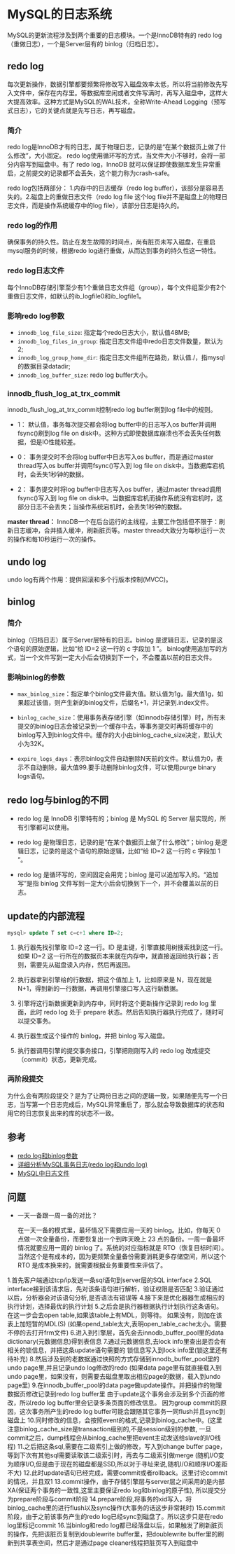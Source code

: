 # MySQL的日志系统

MySQL的更新流程涉及到两个重要的日志模块。一个是InnoDB特有的 redo log（重做日志），一个是Server层有的 binlog（归档日志）。

## redo log

每次更新操作，数据引擎都要频繁将修改写入磁盘效率太低，所以将当前修改先写入文件中，保存在内存里。等数据库空闲或者文件写满时，再写入磁盘中，这样大大提高效率。这种方式是MySQL的WAL技术，全称Write-Ahead Logging（预写式日志），它的关键点就是先写日志，再写磁盘。

### 简介

redo log是InnoDB才有的日志，属于物理日志，记录的是“在某个数据页上做了什么修改”，大小固定。
redo log使用循环写的方式，当文件大小不够时，会将一部分内容写到磁盘中。有了 redo log，InnoDB 就可以保证即使数据库发生异常重启，之前提交的记录都不会丢失，这个能力称为crash-safe。

redo log包括两部分： 1.内存中的日志缓存（redo log buffer），该部分是容易丢失的。2.磁盘上的重做日志文件（redo log file 这个log file并不是磁盘上的物理日志文件，而是操作系统缓存中的log file），该部分日志是持久的。

### redo log的作用

确保事务的持久性。防止在发生故障的时间点，尚有脏页未写入磁盘，在重启mysql服务的时候，根据redo log进行重做，从而达到事务的持久性这一特性。

### redo log日志文件

每个InnoDB存储引擎至少有1个重做日志文件组（group），每个文件组至少有2个重做日志文件，如默认的ib_logfile0和ib_logfile1。 

### 影响redo log参数

* `innodb_log_file_size`: 指定每个redo日志大小，默认值48MB;
* `innodb_log_files_in_group`: 指定日志文件组中redo日志文件数量，默认为2;
* `innodb_log_group_home_dir`: 指定日志文件组所在路劲，默认值./，指mysql的数据目录datadir;
* `innodb_log_buffer_size`: redo log buffer大小。

### innodb_flush_log_at_trx_commit

innodb_flush_log_at_trx_commit控制redo log buffer刷到log file中的规则。

* 1： 默认值，事务每次提交都会将log buffer中的日志写入os buffer并调用fsync()刷到log file on disk中。这种方式即使数据库崩溃也不会丢失任何数据，但是IO性能较差。

* 0： 事务提交时不会将log buffer中日志写入os buffer，而是通过master thread写入os buffer并调用fsync()写入到 log file on disk中。当数据库宕机时，会丢失1秒钟的数据。

* 2： 事务提交时将log buffer中日志写入os buffer，通过master thread调用fsync()写入到 log file on disk中。当数据库宕机而操作系统没有宕机时，这部分日志不会丢失；当操作系统宕机时，会丢失1秒钟的数据。

**master thread：** InnoDB一个在后台运行的主线程，主要工作包括但不限于：刷新日志缓冲，合并插入缓冲，刷新脏页等。master thread大致分为每秒运行一次的操作和每10秒运行一次的操作。

## undo log

undo log有两个作用：提供回滚和多个行版本控制(MVCC)。

## binlog

### 简介

binlog（归档日志）属于Server层特有的日志。binlog 是逻辑日志，记录的是这个语句的原始逻辑，比如“给 ID=2 这一行的 c 字段加 1 ”。
binlog使用追加写的方式，当一个文件写到一定大小后会切换到下一个，不会覆盖以前的日志文件。

### 影响binlog的参数

* `max_binlog_size`：指定单个binlog文件最大值。默认值为1g，最大值1g，如果超过该值，则产生新的binlog文件，后缀名+1，并记录到.index文件。

* `binlog_cache_size`：使用事务表存储引擎（如innodb存储引擎）时，所有未提交的binlog日志会被记录到一个缓存中去，等事务提交时再将缓存中的binlog写入到binlog文件中。缓存的大小由binlog_cache_size决定，默认大小为32K。

* `expire_logs_days`：表示binlog文件自动删除N天前的文件。默认值为0，表示不自动删除，最大值99.要手动删除binlog文件，可以使用purge binary logs语句。

## redo log与binlog的不同

* redo log 是 InnoDB 引擎特有的；binlog 是 MySQL 的 Server 层实现的，所有引擎都可以使用。

* redo log 是物理日志，记录的是“在某个数据页上做了什么修改”；binlog 是逻辑日志，记录的是这个语句的原始逻辑，比如“给 ID=2 这一行的 c 字段加 1 ”。

* redo log 是循环写的，空间固定会用完；binlog 是可以追加写入的。“追加写”是指 binlog 文件写到一定大小后会切换到下一个，并不会覆盖以前的日志。

## update的内部流程

```sql
mysql> update T set c=c+1 where ID=2;
```

1. 执行器先找引擎取 ID=2 这一行。ID 是主键，引擎直接用树搜索找到这一行。如果 ID=2 这一行所在的数据页本来就在内存中，就直接返回给执行器；否则，需要先从磁盘读入内存，然后再返回。

2. 执行器拿到引擎给的行数据，把这个值加上 1，比如原来是 N，现在就是 N+1，得到新的一行数据，再调用引擎接口写入这行新数据。

3. 引擎将这行新数据更新到内存中，同时将这个更新操作记录到 redo log 里面，此时 redo log 处于 prepare 状态。然后告知执行器执行完成了，随时可以提交事务。

4. 执行器生成这个操作的 binlog，并把 binlog 写入磁盘。

5. 执行器调用引擎的提交事务接口，引擎把刚刚写入的 redo log 改成提交（commit）状态，更新完成。

### 两阶段提交

为什么会有两阶段提交？是为了让两份日志之间的逻辑一致，如果随便先写一个日志，当写第一个日志完成后，MySQL异常重启了，那么就会导致数据库的状态和用它的日志恢复出来的库的状态不一致。

## 参考

* [redo log和binlog参数](https://blog.csdn.net/wanbin6470398/article/details/81941586) 
* [详细分析MySQL事务日志(redo log和undo log)](https://www.cnblogs.com/f-ck-need-u/archive/2018/05/08/9010872.html#auto_id_16)
* [MySQL中日志文件](https://www.linuxidc.com/Linux/2018-01/150614.htm)

## 问题

* 一天一备跟一周一备的对比？
    
    在一天一备的模式里，最坏情况下需要应用一天的 binlog。比如，你每天 0 点做一次全量备份，而要恢复出一个到昨天晚上 23 点的备份。一周一备最坏情况就要应用一周的 binlog 了。系统的对应指标就是 RTO（恢复目标时间）。当然这个是有成本的，因为更频繁全量备份需要消耗更多存储空间，所以这个 RTO 是成本换来的，就需要根据业务重要性来评估了。

1.首先客户端通过tcp/ip发送一条sql语句到server层的SQL interface
2.SQL interface接到该请求后，先对该条语句进行解析，验证权限是否匹配
3.验证通过以后，分析器会对该语句分析,是否语法有错误等
4.接下来是优化器器生成相应的执行计划，选择最优的执行计划
5.之后会是执行器根据执行计划执行这条语句。在这一步会去open table,如果该table上有MDL，则等待。
如果没有，则加在该表上加短暂的MDL(S)
(如果opend_table太大,表明open_table_cache太小。需要不停的去打开frm文件)
6.进入到引擎层，首先会去innodb_buffer_pool里的data dictionary(元数据信息)得到表信息
7.通过元数据信息,去lock info里查出是否会有相关的锁信息，并把这条update语句需要的
锁信息写入到lock info里(锁这里还有待补充)
8.然后涉及到的老数据通过快照的方式存储到innodb_buffer_pool里的undo page里,并且记录undo log修改的redo
(如果data page里有就直接载入到undo page里，如果没有，则需要去磁盘里取出相应page的数据，载入到undo page里)
9.在innodb_buffer_pool的data page做update操作。并把操作的物理数据页修改记录到redo log buffer里
由于update这个事务会涉及到多个页面的修改，所以redo log buffer里会记录多条页面的修改信息。
因为group commit的原因，这次事务所产生的redo log buffer可能会跟随其它事务一同flush并且sync到磁盘上
10.同时修改的信息，会按照event的格式,记录到binlog_cache中。(这里注意binlog_cache_size是transaction级别的,不是session级别的参数,
一旦commit之后，dump线程会从binlog_cache里把event主动发送给slave的I/O线程)
11.之后把这条sql,需要在二级索引上做的修改，写入到change buffer page，等到下次有其他sql需要读取该二级索引时，再去与二级索引做merge
(随机I/O变为顺序I/O,但是由于现在的磁盘都是SSD,所以对于寻址来说,随机I/O和顺序I/O差距不大)
12.此时update语句已经完成，需要commit或者rollback。这里讨论commit的情况，并且双1
13.commit操作，由于存储引擎层与server层之间采用的是内部XA(保证两个事务的一致性,这里主要保证redo log和binlog的原子性),
所以提交分为prepare阶段与commit阶段
14.prepare阶段,将事务的xid写入，将binlog_cache里的进行flush以及sync操作(大事务的话这步非常耗时)
15.commit阶段，由于之前该事务产生的redo log已经sync到磁盘了。所以这步只是在redo log里标记commit
16.当binlog和redo log都已经落盘以后，如果触发了刷新脏页的操作，先把该脏页复制到doublewrite buffer里，把doublewrite buffer里的刷新到共享表空间，然后才是通过page cleaner线程把脏页写入到磁盘中